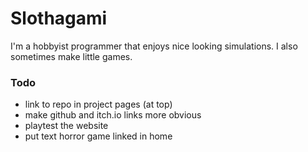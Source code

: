 # Slothagami
I'm a hobbyist programmer that enjoys nice looking simulations. I also sometimes make little games.

### Todo
- link to repo in project pages (at top)
- make github and itch.io links more obvious
- playtest the website
- put text horror game linked in home
